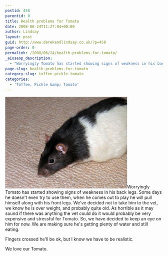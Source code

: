 ```yaml
---
postid: 458
parentid: 0
title: Health problems for Tomato
date: 2008-06-24T11:27:04+00:00
author: Lindsay
layout: post
guid: http://www.derekandlindsay.co.uk/?p=458
page-order: 0
permalink: /2008/06/24/health-problems-for-tomato/
_aioseop_description:
  - "Worryingly Tomato has started showing signs of weakness in his back legs. Some days he doesn't even try to use them, when he comes out to play he will pull himself along with his front legs."
page-slug: health-problems-for-tomato
category-slug: toffee-pickle-tomato
categories:
  - 'Toffee, Pickle &amp; Tomato'
---
```

<img class="size-full wp-image-8367 alignright" title="Our sweet chubby rat, Tomato" src="/wp-content/uploads/2008/06/post_0671.jpg" alt="Our sweet chubby rat, Tomato" width="390" height="293" />Worryingly Tomato has started showing signs of weakness in his back legs. Some days he doesn't even try to use them, when he comes out to play he will pull himself along with his front legs. We've decided not to take him to the vet, we know he is over weight, and probably quite old. As horrible as it may sound if there was anything the vet could do it would probably be very expensive and stressful for Tomato. So, we have decided to keep an eye on him for now. We are making sure he's getting plenty of water and still eating.

Fingers crossed he'll be ok, but I know we have to be realistic.

We love our Tomato.